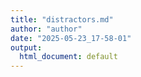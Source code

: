 ```yaml
---
title: "distractors.md"
author: "author"
date: "2025-05-23_17-58-01"
output:
  html_document: default
---
```

